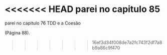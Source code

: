 <<<<<<< HEAD
parei no capitulo 85
=======
parei no capitulo 76
TDD e a Coesão

(Página 88). 
>>>>>>> 16ef3d34f008de7a2fc743f2df7a8b9a86c9f470
